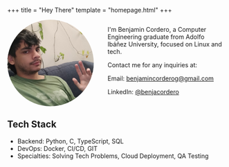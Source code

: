 +++
title = "Hey There"
template = "homepage.html"
+++

<div style="display: flex; align-items: flex-start; gap: 2rem; flex-direction: row-reverse;">
<div>
<p>I'm Benjamin Cordero, a Computer Engineering graduate from Adolfo Ibáñez University, focused on Linux and tech. </p>
<p>Contact me for any inquiries at: </p>
<p><i class="fas fa-envelope"> </i> Email: <a href="mailto:benjamincorderog@gmail.com">benjamincorderog@gmail.com</a>
<p><i class="fab fa-linkedin"></i> LinkedIn: <a href="https://www.linkedin.com/in/benjacordero/">@benjacordero</a></p>
</div>
<img src="hello.jpg" alt="Profile picture" style="width: 200px; height: 200px; border-radius: 50%; object-fit: cover;">
</div>

## Tech Stack
- Backend: Python, C, TypeScript, SQL
- DevOps: Docker, CI/CD, GIT
- Specialties: Solving Tech Problems, Cloud Deployment, QA Testing
